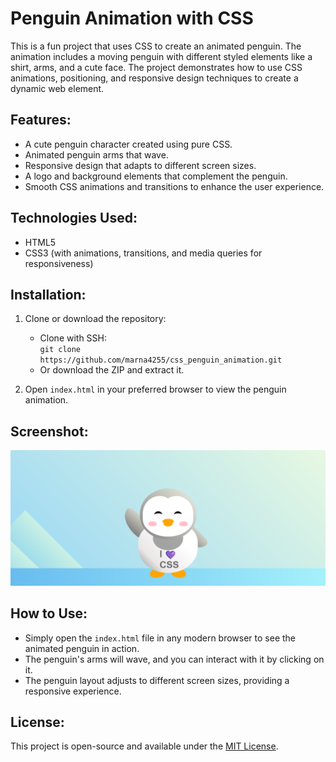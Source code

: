 # Penguin Animation with CSS

This is a fun project that uses CSS to create an animated penguin. The animation includes a moving penguin with different styled elements like a shirt, arms, and a cute face. The project demonstrates how to use CSS animations, positioning, and responsive design techniques to create a dynamic web element.

## Features:

- A cute penguin character created using pure CSS.
- Animated penguin arms that wave.
- Responsive design that adapts to different screen sizes.
- A logo and background elements that complement the penguin.
- Smooth CSS animations and transitions to enhance the user experience.

## Technologies Used:

- HTML5
- CSS3 (with animations, transitions, and media queries for responsiveness)

## Installation:

1. Clone or download the repository:

   - Clone with SSH:  
     `git clone https://github.com/marna4255/css_penguin_animation.git`
   - Or download the ZIP and extract it.

2. Open `index.html` in your preferred browser to view the penguin animation.

## Screenshot:

![Penguin Animation](./img/penguin.png) <!-- Replace this with the actual screenshot path -->

## How to Use:

- Simply open the `index.html` file in any modern browser to see the animated penguin in action.
- The penguin's arms will wave, and you can interact with it by clicking on it.
- The penguin layout adjusts to different screen sizes, providing a responsive experience.

## License:

This project is open-source and available under the [MIT License](LICENSE).

